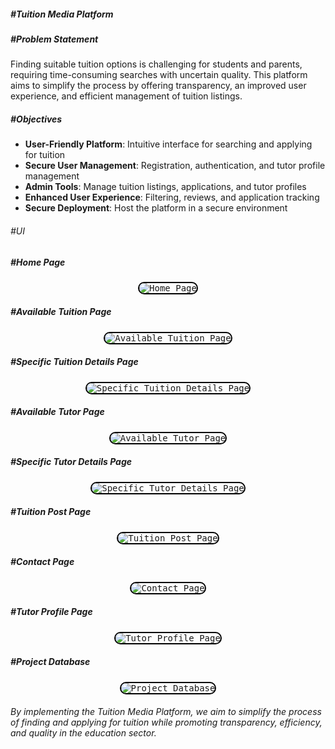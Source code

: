 ##### #Tuition Media Platform  

##### #Problem Statement  
Finding suitable tuition options is challenging for students and parents, requiring time-consuming searches with uncertain quality. This platform aims to simplify the process by offering transparency, an improved user experience, and efficient management of tuition listings.  

##### #Objectives  
- **User-Friendly Platform**: Intuitive interface for searching and applying for tuition  
- **Secure User Management**: Registration, authentication, and tutor profile management  
- **Admin Tools**: Manage tuition listings, applications, and tutor profiles  
- **Enhanced User Experience**: Filtering, reviews, and application tracking  
- **Secure Deployment**: Host the platform in a secure environment  

###### #UI 

##### #Home Page
<p align="center">
  <kbd>
    <img src="https://github.com/user-attachments/assets/c546e7c0-5c51-4543-a7ff-4debb9f4b636" alt="Home Page" style="border: 2px solid black; border-radius: 10px;">
  </kbd>
</p>

##### #Available Tuition Page
<p align="center">
  <kbd>
    <img src="https://github.com/user-attachments/assets/6ec8793a-23d9-449c-ad4e-8298882c572b" alt="Available Tuition Page" style="border: 2px solid black; border-radius: 10px;">
  </kbd>
</p>

##### #Specific Tuition Details Page
<p align="center">
  <kbd>
    <img src="https://github.com/user-attachments/assets/1bec7f81-bf50-490a-8c68-b455282eb156" alt="Specific Tuition Details Page" style="border: 2px solid black; border-radius: 10px;">
  </kbd>
</p>

##### #Available Tutor Page
<p align="center">
  <kbd>
    <img src="https://github.com/user-attachments/assets/943aae7c-ef07-46d3-910c-c6270803df0c" alt="Available Tutor Page" style="border: 2px solid black; border-radius: 10px;">
  </kbd>
</p>

##### #Specific Tutor Details Page
<p align="center">
  <kbd>
    <img src="https://github.com/user-attachments/assets/ccac3ac0-44b0-4de5-9b7c-29b643d0c55c" alt="Specific Tutor Details Page" style="border: 2px solid black; border-radius: 10px;">
  </kbd>
</p>

##### #Tuition Post Page
<p align="center">
  <kbd>
    <img src="https://github.com/user-attachments/assets/2f80be60-d7c8-4ddf-bdc9-9e43b0a0dda8" alt="Tuition Post Page" style="border: 2px solid black; border-radius: 10px;">
  </kbd>
</p>

##### #Contact Page
<p align="center">
  <kbd>
    <img src="https://github.com/user-attachments/assets/c1b97201-eb7f-4c13-8a96-b08922a87fb3" alt="Contact Page" style="border: 2px solid black; border-radius: 10px;">
  </kbd>
</p>

##### #Tutor Profile Page
<p align="center">
  <kbd>
    <img src="https://github.com/user-attachments/assets/e5fe7a29-14aa-41f1-ad59-7f7effc2a228" alt="Tutor Profile Page" style="border: 2px solid black; border-radius: 10px;">
  </kbd>
</p>

##### #Project Database
<p align="center">
  <kbd>
    <img src="https://github.com/user-attachments/assets/a4684767-26eb-457c-b22f-7fbc0389d4de" alt="Project Database" style="border: 2px solid black; border-radius: 10px;">
  </kbd>
</p>

###### By implementing the Tuition Media Platform, we aim to simplify the process of finding and applying for tuition while promoting transparency, efficiency, and quality in the education sector.
